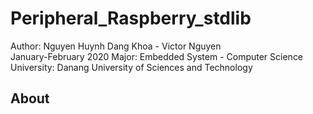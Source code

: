 # Peripheral_Raspberry_stdlib
Author: Nguyen Huynh Dang Khoa - Victor Nguyen  
January-February 2020
Major: Embedded System - Computer Science
University: Danang University of Sciences and Technology

## About
